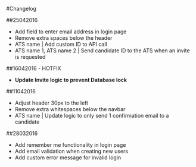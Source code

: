 
#Changelog

##25042016

* Add field to enter email address in login page
* Remove extra spaces below the header
* ATS name | Add custom ID to API call
* ATS name 1, ATS name 2 | Send candidate ID to the ATS when an invite is requested

##16042016 - HOTFIX
* **Update Invite logic to prevent Database lock**

##11042016

* Adjust header 30px to the left
* Remove extra whitespaces below the navbar
* ATS name | Update logic to only send 1 confirmation email to a candidate

##28032016

* Add remember me functionality in login page
* Add email validation when creating new users
* Add custom error message for invalid login
